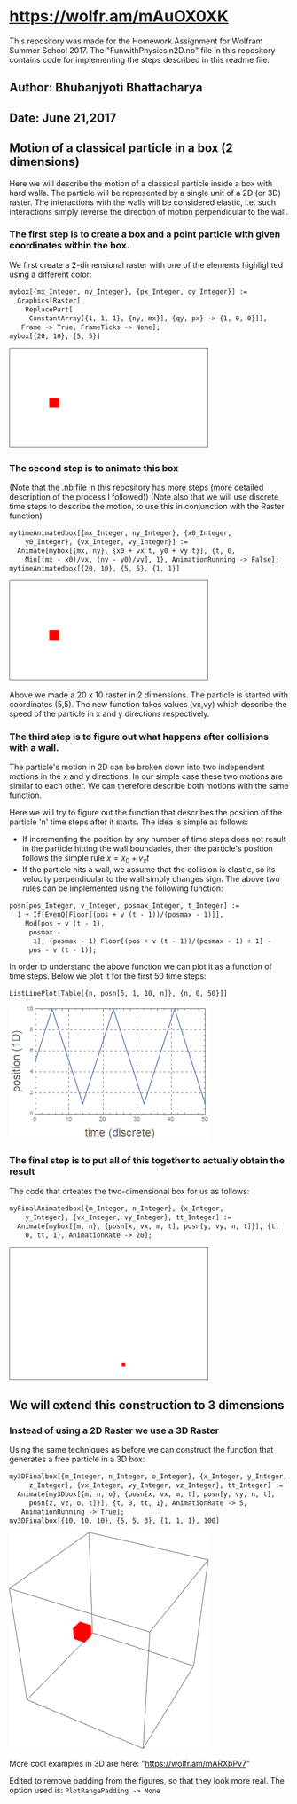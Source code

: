 # https://wolfr.am/mAuOX0XK

This repository was made for the Homework Assignment for Wolfram Summer School 2017.
The "FunwithPhysicsin2D.nb" file in this repository contains code for implementing
the steps described in this readme file.

## Author: Bhubanjyoti Bhattacharya
## Date: June 21,2017

## Motion of a classical particle in a box (2 dimensions)

Here we will describe the motion of a classical particle inside a box with hard walls.
The particle will be represented by a single unit of a 2D (or 3D) raster. The interactions
with the walls will be considered elastic, i.e. such interactions simply reverse the direction
of motion perpendicular to the wall.

### The first step is to create a box and a point particle with given coordinates within the box.

We first create a 2-dimensional raster with one of the elements highlighted using a different color:
```
mybox[{mx_Integer, ny_Integer}, {px_Integer, qy_Integer}] := 
  Graphics[Raster[
    ReplacePart[
     ConstantArray[{1, 1, 1}, {ny, mx}], {qy, px} -> {1, 0, 0}]], 
   Frame -> True, FrameTicks -> None];
mybox[{20, 10}, {5, 5}]
```
![screenshot](Fig1.png)

### The second step is to animate this box

(Note that the .nb file in this repository has more steps (more detailed description of the process I followed))
(Note also that we will use discrete time steps to describe the motion, to use this in conjunction with the Raster function)

```
mytimeAnimatedbox[{mx_Integer, ny_Integer}, {x0_Integer, 
    y0_Integer}, {vx_Integer, vy_Integer}] := 
  Animate[mybox[{mx, ny}, {x0 + vx t, y0 + vy t}], {t, 0, 
    Min[(mx - x0)/vx, (ny - y0)/vy], 1}, AnimationRunning -> False];
mytimeAnimatedbox[{20, 10}, {5, 5}, {1, 1}]
```
![animated_figure](Fig2.gif)

Above we made a 20 x 10 raster in 2 dimensions. The particle is started with coordinates (5,5).
The new function takes values (vx,vy) which describe the speed of the particle in x and y directions respectively.

### The third step is to figure out what happens after collisions with a wall.

The particle's motion in 2D can be broken down into two independent motions in the x and y directions.
In our simple case these two motions are similar to each other. We can therefore describe both motions 
with the same function.

Here we will try to figure out the function that describes the position of the particle 'n' time steps after it starts.
The idea is simple as follows:
* If incrementing the position by any number of time steps does not result in the particle hitting the wall boundaries,
then the particle's position follows the simple rule $x = x_0 + v_x t$
* If the particle hits a wall, we assume that the collision is elastic, so its velocity perpendicular to the wall 
simply changes sign. 
The above two rules can be implemented using the following function:
```
posn[pos_Integer, v_Integer, posmax_Integer, t_Integer] := 
  1 + If[EvenQ[Floor[(pos + v (t - 1))/(posmax - 1)]], 
    Mod[pos + v (t - 1), 
     posmax - 
      1], (posmax - 1) Floor[(pos + v (t - 1))/(posmax - 1) + 1] - 
     pos - v (t - 1)];
```

In order to understand the above function we can plot it as a function of time steps. Below
we plot it for the first 50 time steps:
```
ListLinePlot[Table[{n, posn[5, 1, 10, n]}, {n, 0, 50}]]
```
![position_vs_time plot](Fig3.png)

### The final step is to put all of this together to actually obtain the result

The code that crteates the two-dimensional box for us as follows:
```
myFinalAnimatedbox[{m_Integer, n_Integer}, {x_Integer, 
    y_Integer}, {vx_Integer, vy_Integer}, tt_Integer] := 
  Animate[mybox[{m, n}, {posn[x, vx, m, t], posn[y, vy, n, t]}], {t, 
    0, tt, 1}, AnimationRate -> 20];
```
![final_animated_figure](Fig4.gif)

## We will extend this construction to 3 dimensions

### Instead of using a 2D Raster we use a 3D Raster

Using the same techniques as before we can construct the function that generates a free particle in a 3D box:
```
my3DFinalbox[{m_Integer, n_Integer, o_Integer}, {x_Integer, y_Integer,
     z_Integer}, {vx_Integer, vy_Integer, vz_Integer}, tt_Integer] := 
  Animate[my3Dbox[{m, n, o}, {posn[x, vx, m, t], posn[y, vy, n, t], 
     posn[z, vz, o, t]}], {t, 0, tt, 1}, AnimationRate -> 5, 
   AnimationRunning -> True];
my3DFinalbox[{10, 10, 10}, {5, 5, 3}, {1, 1, 1}, 100]
```
![3D_animated_figure](Fig5.gif)

More cool examples in 3D are here: "https://wolfr.am/mARXbPv7"

Edited to remove padding from the figures, so that they look more real. The option used is: ```PlotRangePadding -> None```